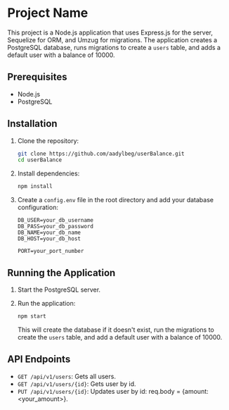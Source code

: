 # Project Name

This project is a Node.js application that uses Express.js for the server, Sequelize for ORM, and Umzug for migrations. The application creates a PostgreSQL database, runs migrations to create a `users` table, and adds a default user with a balance of 10000.

## Prerequisites

- Node.js
- PostgreSQL

## Installation

1. Clone the repository:

   ```sh
   git clone https://github.com/aadylbeg/userBalance.git
   cd userBalance
   ```

2. Install dependencies:

   ```sh
   npm install
   ```

3. Create a `config.env` file in the root directory and add your database configuration:

   ```env
   DB_USER=your_db_username
   DB_PASS=your_db_password
   DB_NAME=your_db_name
   DB_HOST=your_db_host

   PORT=your_port_number
   ```

## Running the Application

1. Start the PostgreSQL server.

2. Run the application:

   ```sh
   npm start
   ```

   This will create the database if it doesn't exist, run the migrations to create the `users` table, and add a default user with a balance of 10000.

## API Endpoints

- `GET /api/v1/users`: Gets all users.
- `GET /api/v1/users/{id}`: Gets user by id.
- `PUT /api/v1/users/{id}`: Updates user by id: req.body = {amount: <your_amount>}.
